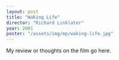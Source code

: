 ```yaml
---
layout: post
title: "Waking Life"
director: "Richard Linklater"
year: 2001
poster: "/assets/img/mp/waking-life.jpg"
---
```


My review or thoughts on the film go here.

